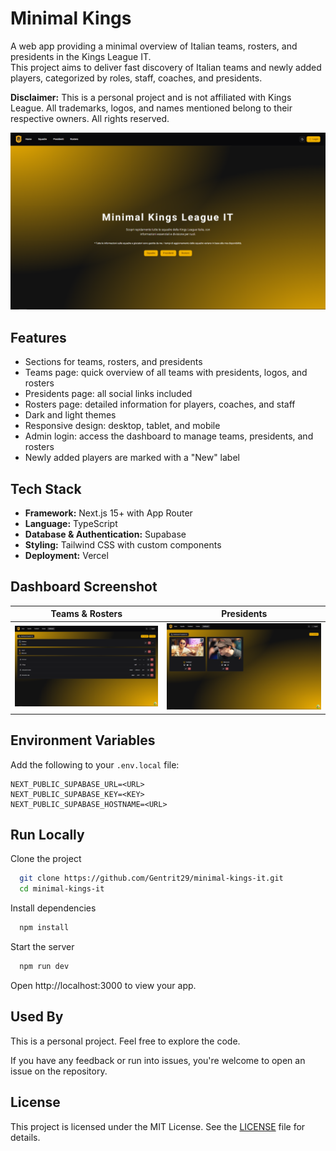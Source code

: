 # Minimal Kings

A web app providing a minimal overview of Italian teams, rosters, and presidents in the Kings League IT.  
This project aims to deliver fast discovery of Italian teams and newly added players, categorized by roles, staff, coaches, and presidents.

**Disclaimer:** This is a personal project and is not affiliated with Kings League. All trademarks, logos, and names mentioned belong to their respective owners. All rights reserved.

![App](/public/minimal_kings_it-screenshot.png)

## Features

- Sections for teams, rosters, and presidents
- Teams page: quick overview of all teams with presidents, logos, and rosters
- Presidents page: all social links included
- Rosters page: detailed information for players, coaches, and staff
- Dark and light themes
- Responsive design: desktop, tablet, and mobile
- Admin login: access the dashboard to manage teams, presidents, and rosters
- Newly added players are marked with a "New" label

## Tech Stack

- **Framework:** Next.js 15+ with App Router
- **Language:** TypeScript
- **Database & Authentication:** Supabase
- **Styling:** Tailwind CSS with custom components
- **Deployment:** Vercel

## Dashboard Screenshot

|                             Teams & Rosters                             |                            Presidents                            |
| :---------------------------------------------------------------------: | :--------------------------------------------------------------: |
| ![Team & Rosters](/public/dashboard-images/dashboard-teams-rosters.png) | ![Presidents](/public/dashboard-images/dashboard-presidents.png) |

## Environment Variables

Add the following to your `.env.local` file:

```env
NEXT_PUBLIC_SUPABASE_URL=<URL>
NEXT_PUBLIC_SUPABASE_KEY=<KEY>
NEXT_PUBLIC_SUPABASE_HOSTNAME=<URL>
```

## Run Locally

Clone the project

```bash
  git clone https://github.com/Gentrit29/minimal-kings-it.git
  cd minimal-kings-it
```

Install dependencies

```bash
  npm install
```

Start the server

```bash
  npm run dev
```

Open http://localhost:3000 to view your app.

## Used By

This is a personal project. Feel free to explore the code.

If you have any feedback or run into issues, you're welcome to open an issue on the repository.

## License

This project is licensed under the MIT License. See the [LICENSE](./LICENSE) file for details.
